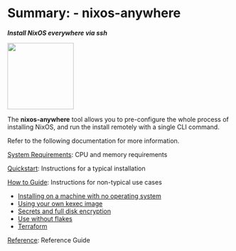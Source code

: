 # Summary: - nixos-anywhere

**_Install NixOS everywhere via ssh_**

<img title="" src="https://raw.githubusercontent.com/numtide/nixos-anywhere/main/docs/logo.png" alt="" width="149">

The **nixos-anywhere** tool allows you to pre-configure the whole process of
installing NixOS, and run the install remotely with a single CLI command.

Refer to the following documentation for more information.

[System Requirements](./requirements.md): CPU and memory requirements

[Quickstart](./quickstart.md): Instructions for a typical installation

[How to Guide](./howtos/INDEX.md): Instructions for non-typical use cases

- [Installing on a machine with no operating system](./howtos/no-os.md)
- [Using your own kexec image](./howtos/custom-kexec.md)
- [Secrets and full disk encryption](./howtos/secrets.md)
- [Use without flakes](./howtos/use-without-flakes.md)
- [Terraform](./howtos/terraform.md)

[Reference](./reference.md): Reference Guide
